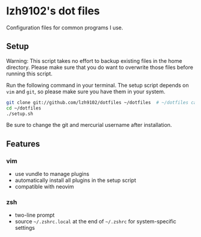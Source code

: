 lzh9102's dot files
===================

Configuration files for common programs I use.

Setup
-----

Warning: This script takes no effort to backup existing files in the home
directory. Please make sure that you do want to overwrite those files before
running this script.

Run the following command in your terminal. The setup script depends on `vim`
and `git`, so please make sure you have them in your system.

```bash
git clone git://github.com/lzh9102/dotfiles ~/dotfiles  # ~/dotfiles can be any directory
cd ~/dotfiles
./setup.sh
```

Be sure to change the git and mercurial username after installation.

Features
--------

### vim
- use vundle to manage plugins
- automatically install all plugins in the setup script
- compatible with neovim

### zsh
- two-line prompt
- source `~/.zshrc.local` at the end of `~/.zshrc` for system-specific settings
